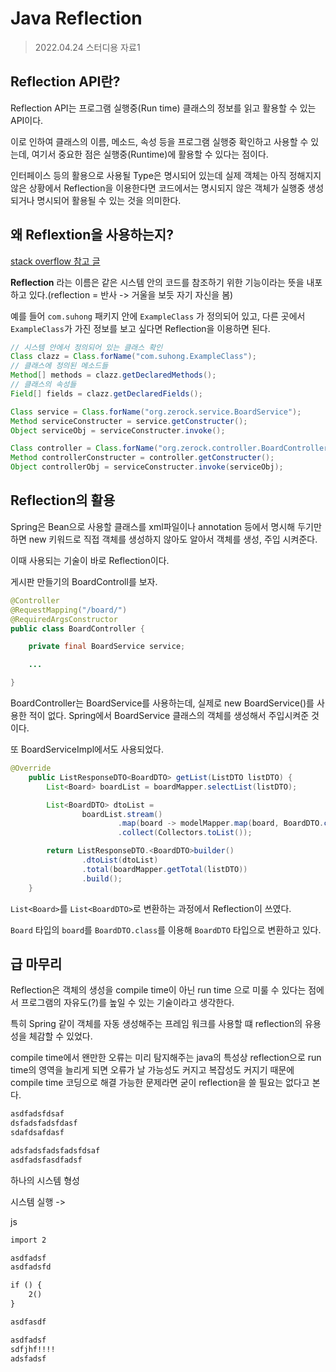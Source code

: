 # Java Reflection
> 2022.04.24 스터디용 자료1

## Reflection API란?
Reflection API는 프로그램 실행중(Run time) 클래스의 정보를 읽고 활용할 수 있는 API이다.

이로 인하여 클래스의 이름, 메소드, 속성 등을 프로그램 실행중 확인하고 사용할 수 있는데, 여기서 중요한 점은 실행중(Runtime)에 활용할 수 있다는 점이다.  

인터페이스 등의 활용으로 사용될 Type은 명시되어 있는데 실제 객체는 아직 정해지지 않은 상황에서 Reflection을 이용한다면 코드에서는 명시되지 않은 객체가 실행중 생성되거나 명시되어 활용될 수 있는 것을 의미한다.

## 왜 Reflextion을 사용하는지?
[stack overflow 참고 글](https://stackoverflow.com/questions/37628/what-is-reflection-and-why-is-it-useful)

**Reflection** 라는 이름은 같은 시스템 안의 코드를 참조하기 위한 기능이라는 뜻을 내포하고 있다.(reflection = 반사 -> 거울을 보듯 자기 자신을 봄)

예를 들어 `com.suhong` 패키지 안에 `ExampleClass` 가 정의되어 있고, 다른 곳에서 `ExampleClass`가 가진 정보를 보고 싶다면 Reflection을 이용하면 된다.

```java
// 시스템 안에서 정의되어 있는 클래스 확인
Class clazz = Class.forName("com.suhong.ExampleClass");
// 클래스에 정의된 메소드들
Method[] methods = clazz.getDeclaredMethods();
// 클래스의 속성들
Field[] fields = clazz.getDeclaredFields();

Class service = Class.forName("org.zerock.service.BoardService");
Method serviceConstructer = service.getConstructer();
Object serviceObj = serviceConstructer.invoke();

Class controller = Class.forName("org.zerock.controller.BoardController");
Method controllerConstructer = controller.getConstructer();
Object controllerObj = serviceConstructer.invoke(serviceObj);
```

## Reflection의 활용
 
Spring은 Bean으로 사용할 클래스를 xml파일이나 annotation 등에서 명시해 두기만하면 new 키워드로 직접 객체를 생성하지 않아도 알아서 객체를 생성, 주입 시켜준다.

이때 사용되는 기술이 바로 Reflection이다.

게시판 만들기의 BoardControll를 보자.

```java
@Controller
@RequestMapping("/board/")
@RequiredArgsConstructor
public class BoardController {

    private final BoardService service;

    ...

}
```

BoardController는 BoardService를 사용하는데, 실제로 new BoardService()를 사용한 적이 없다. Spring에서 BoardService 클래스의 객체를 생성해서 주입시켜준 것이다.

또 BoardServiceImpl에서도 사용되었다.
```java
@Override
    public ListResponseDTO<BoardDTO> getList(ListDTO listDTO) {
        List<Board> boardList = boardMapper.selectList(listDTO);

        List<BoardDTO> dtoList =
                boardList.stream()
                        .map(board -> modelMapper.map(board, BoardDTO.class))
                        .collect(Collectors.toList());

        return ListResponseDTO.<BoardDTO>builder()
                .dtoList(dtoList)
                .total(boardMapper.getTotal(listDTO))
                .build();
    }
```

`List<Board>`를 `List<BoardDTO>`로 변환하는 과정에서 Reflection이 쓰였다.

`Board` 타입의 `board`를 `BoardDTO.class`를 이용해 `BoardDTO` 타입으로 변환하고 있다.

## 급 마무리

Reflection은 객체의 생성을 compile time이 아닌 run time 으로 미룰 수 있다는 점에서 프로그램의 자유도(?)를 높일 수 있는 기술이라고 생각한다.

특히 Spring 같이 객체를 자동 생성해주는 프레임 워크를 사용할 떄 reflection의 유용성을 체감할 수 있었다.

compile time에서 왠만한 오류는 미리 탐지해주는 java의 특성상 reflection으로 run time의 영역을 늘리게 되면 오류가 날 가능성도 커지고 복잡성도 커지기 때문에 compile time 코딩으로 해결 가능한 문제라면 굳이 reflection을 쓸 필요는 없다고 본다.



```java
asdfadsfdsaf
dsfadsfadsfdasf
sdafdsafdasf
```

```java
adsfadsfadsfadsfdsaf
asdfadsfasdfadsf
```

하나의 시스템 형성

시스템 실행 -> 

js

```1
import 2

asdfadsf
asdfadsfd

if () {
    2()
}

asdfasdf
```

```2
asdfadsf
sdfjhf!!!!
adsfadsf
```